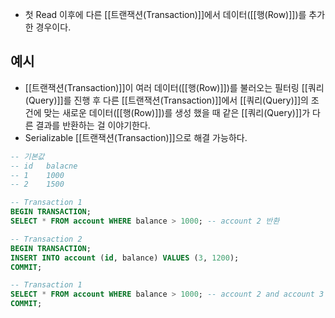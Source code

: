 - 첫 Read 이후에 다른 [[트랜잭션(Transaction)]]에서 데이터([[행(Row)]])를 추가한 경우이다.


## 예시

- [[트랜잭션(Transaction)]]이 여러 데이터([[행(Row)]])를 불러오는 필터링 [[쿼리(Query)]]를 진행 후 다른 [[트랜잭션(Transaction)]]에서 [[쿼리(Query)]]의 조건에 맞는 새로운 데이터([[행(Row)]])를 생성 했을 때 같은 [[쿼리(Query)]]가 다른 결과를 반환하는 걸 이야기한다.
- Serializable [[트랜잭션(Transaction)]]으로 해결 가능하다.

```sql
-- 기본값
-- id   balacne
-- 1    1000
-- 2    1500

-- Transaction 1
BEGIN TRANSACTION;
SELECT * FROM account WHERE balance > 1000; -- account 2 반환

-- Transaction 2
BEGIN TRANSACTION;
INSERT INTO account (id, balance) VALUES (3, 1200);
COMMIT;

-- Transaction 1
SELECT * FROM account WHERE balance > 1000; -- account 2 and account 3 반환 (phantom read)
COMMIT;
```